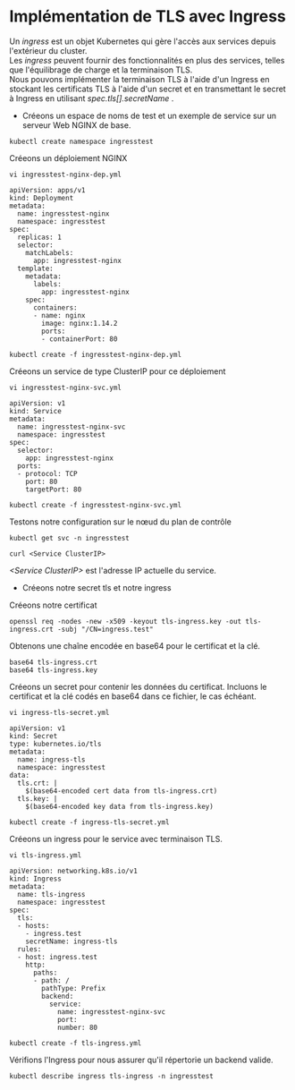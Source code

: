 # Implémentation de TLS avec Ingress
Un *ingress* est un objet Kubernetes qui gère l'accès aux services depuis l'extérieur du cluster.<br>
Les *ingress* peuvent fournir des fonctionnalités en plus des services, telles que l'équilibrage de charge et la terminaison TLS.<br>
Nous pouvons implémenter la terminaison TLS à l'aide d'un Ingress en stockant les certificats TLS à l'aide d'un secret et en transmettant le secret à Ingress en utilisant *spec.tls[].secretName* .<br>

- Créeons un espace de noms de test et un exemple de service sur un serveur Web NGINX de base.

```
kubectl create namespace ingresstest
```

Créeons un déploiement NGINX
```
vi ingresstest-nginx-dep.yml
```

```
apiVersion: apps/v1
kind: Deployment
metadata:
  name: ingresstest-nginx
  namespace: ingresstest
spec:
  replicas: 1
  selector:
    matchLabels:
      app: ingresstest-nginx
  template:
    metadata:
      labels:
        app: ingresstest-nginx
    spec:
      containers:
      - name: nginx
        image: nginx:1.14.2
        ports:
        - containerPort: 80
```

```
kubectl create -f ingresstest-nginx-dep.yml
```

Créeons un service de type ClusterIP pour ce déploiement
```
vi ingresstest-nginx-svc.yml
```

```
apiVersion: v1
kind: Service
metadata:
  name: ingresstest-nginx-svc
  namespace: ingresstest
spec:
  selector:
    app: ingresstest-nginx
  ports:
  - protocol: TCP
    port: 80
    targetPort: 80
```

```
kubectl create -f ingresstest-nginx-svc.yml
```

Testons notre configuration sur le nœud du plan de contrôle
```
kubectl get svc -n ingresstest
```

```
curl <Service ClusterIP>
```

*\<Service ClusterIP\>* est l'adresse IP actuelle du service.<br>

- Créeons notre secret tls et notre ingress<br>

Créeons notre certificat
```
openssl req -nodes -new -x509 -keyout tls-ingress.key -out tls-ingress.crt -subj "/CN=ingress.test"
```

Obtenons une chaîne encodée en base64 pour le certificat et la clé.
```
base64 tls-ingress.crt
base64 tls-ingress.key
```

Créeons un secret pour contenir les données du certificat. Incluons le certificat et la clé codés en base64 dans ce fichier, le cas échéant.
```
vi ingress-tls-secret.yml
```

```
apiVersion: v1
kind: Secret
type: kubernetes.io/tls
metadata:
  name: ingress-tls
  namespace: ingresstest
data:
  tls.crt: |
    $(base64-encoded cert data from tls-ingress.crt)
  tls.key: |
    $(base64-encoded key data from tls-ingress.key)
```

```
kubectl create -f ingress-tls-secret.yml
```

Créeons un ingress pour le service avec terminaison TLS.
```
vi tls-ingress.yml
```

```
apiVersion: networking.k8s.io/v1
kind: Ingress
metadata:
  name: tls-ingress
  namespace: ingresstest
spec:
  tls:
  - hosts:
    - ingress.test
    secretName: ingress-tls
  rules:
  - host: ingress.test
    http:
      paths:
      - path: /
        pathType: Prefix
        backend:
          service:
            name: ingresstest-nginx-svc
            port:
            number: 80
```

```
kubectl create -f tls-ingress.yml
```

Vérifions l'Ingress pour nous assurer qu'il répertorie un backend valide.
```
kubectl describe ingress tls-ingress -n ingresstest
```